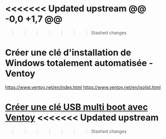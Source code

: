 <<<<<<< Updated upstream
@@ -0,0 +1,7 @@
=======
>>>>>>> Stashed changes
# Créer une clé d'installation de Windows totalement automatisée - Ventoy

https://www.ventoy.net/en/index.html
https://www.ventoy.net/en/isolist.html

[Créer une clé USB multi boot avec Ventoy](https://lecrabeinfo.net/creer-une-cle-usb-multi-boot-avec-ventoy.html)
<<<<<<< Updated upstream
=======

>>>>>>> Stashed changes
